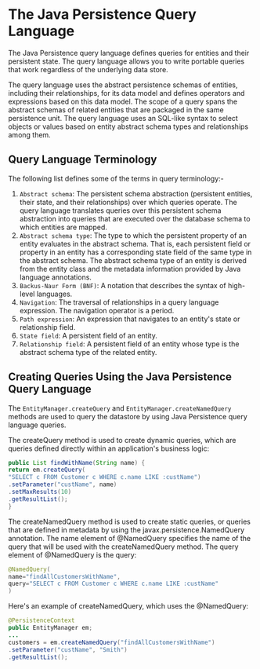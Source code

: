 # The Java Persistence Query Language

The Java Persistence query language defines queries for entities and their persistent state. The query language allows you to write portable queries that work regardless of the underlying data store.

The query language uses the abstract persistence schemas of entities, including their relationships, for its data model and defines operators and expressions based on this data model. The scope of a query spans the abstract schemas of related entities that are packaged in the same persistence unit. The query language uses an SQL-like syntax to select objects or values based on entity abstract schema types and relationships among them.

## Query Language Terminology

The following list defines some of the terms in query terminology:-

1. `Abstract schema`: The persistent schema abstraction (persistent entities, their state, and their relationships) over which queries operate. The query language translates queries over this persistent schema abstraction into queries that are executed over the database schema to which entities are mapped.
2. `Abstract schema type`: The type to which the persistent property of an entity evaluates in the abstract schema. That is, each persistent field or property in an entity has a corresponding state field of the same type in the abstract schema. The abstract schema type of an entity is derived from the entity class and the metadata information provided by Java language annotations.
3. `Backus-Naur Form (BNF)`: A notation that describes the syntax of high-level languages.
4. `Navigation`: The traversal of relationships in a query language expression. The navigation operator is a period.
5. `Path expression`: An expression that navigates to an entity's state or relationship field.
6. `State field`: A persistent field of an entity.
7. `Relationship field`: A persistent field of an entity whose type is the abstract schema type of the related entity.

## Creating Queries Using the Java Persistence Query Language

The `EntityManager.createQuery` and `EntityManager.createNamedQuery` methods are used to query the datastore by using Java Persistence query language queries.

The createQuery method is used to create dynamic queries, which are queries defined directly within an application's business logic:

```java
public List findWithName(String name) {
return em.createQuery(
"SELECT c FROM Customer c WHERE c.name LIKE :custName")
.setParameter("custName", name)
.setMaxResults(10)
.getResultList();
}
```

The createNamedQuery method is used to create static queries, or queries that are defined in metadata by using the javax.persistence.NamedQuery annotation. The
name element of @NamedQuery specifies the name of the query that will be used with the createNamedQuery method. The query element of @NamedQuery is the query:

```java
@NamedQuery(
name="findAllCustomersWithName",
query="SELECT c FROM Customer c WHERE c.name LIKE :custName"
)
```

Here's an example of createNamedQuery, which uses the @NamedQuery:

```java
@PersistenceContext
public EntityManager em;
...
customers = em.createNamedQuery("findAllCustomersWithName")
.setParameter("custName", "Smith")
.getResultList();
```
